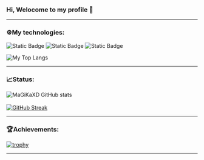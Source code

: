 ### Hi, Welocome to my profile 👋 

---
### ⚙My technologies:

![Static Badge](https://img.shields.io/badge/HTML5-%23E34F26?logo=html5&color=black) ![Static Badge](https://img.shields.io/badge/CSS-%231572B6?logo=CSS3&color=blue) ![Static Badge](https://img.shields.io/badge/GO-%23E34F26?logo=GO&color=white)
<br/>

![My Top Langs](https://github-readme-stats.vercel.app/api/top-langs/?username=MaGiKaXD)


---
### 📈Status:

![MaGiKaXD GitHub stats](https://github-readme-stats.vercel.app/api?username=MaGiKaXD&show_icons=true&theme=transparent)
<br/>
<br/>
[![GitHub Streak](http://github-readme-streak-stats.herokuapp.com?user=MaGiKaXD&theme=dark&background=000000)](https://git.io/streak-stats)

---

### 🏆Achievements:

[![trophy](https://github-profile-trophy.vercel.app/?username=MaGiKaXD)](https://github.com/ryo-ma/github-profile-trophy)

---
